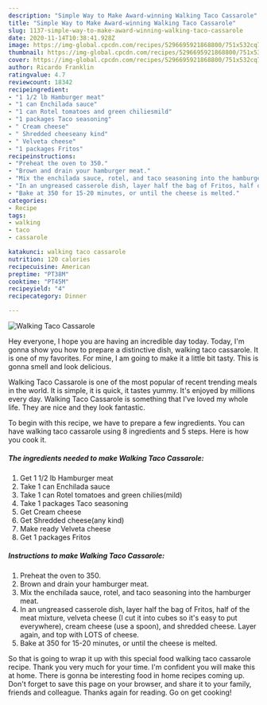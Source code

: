 ```yaml
---
description: "Simple Way to Make Award-winning Walking Taco Cassarole"
title: "Simple Way to Make Award-winning Walking Taco Cassarole"
slug: 1137-simple-way-to-make-award-winning-walking-taco-cassarole
date: 2020-11-14T10:38:41.928Z
image: https://img-global.cpcdn.com/recipes/5296695921868800/751x532cq70/walking-taco-cassarole-recipe-main-photo.jpg
thumbnail: https://img-global.cpcdn.com/recipes/5296695921868800/751x532cq70/walking-taco-cassarole-recipe-main-photo.jpg
cover: https://img-global.cpcdn.com/recipes/5296695921868800/751x532cq70/walking-taco-cassarole-recipe-main-photo.jpg
author: Ricardo Franklin
ratingvalue: 4.7
reviewcount: 18342
recipeingredient:
- "1 1/2 lb Hamburger meat"
- "1 can Enchilada sauce"
- "1 can Rotel tomatoes and green chiliesmild"
- "1 packages Taco seasoning"
- " Cream cheese"
- " Shredded cheeseany kind"
- " Velveta cheese"
- "1 packages Fritos"
recipeinstructions:
- "Preheat the oven to 350."
- "Brown and drain your hamburger meat."
- "Mix the enchilada sauce, rotel, and taco seasoning into the hamburger meat."
- "In an ungreased casserole dish, layer half the bag of Fritos, half of the meat mixture, velveta cheese (I cut it into cubes so it&#39;s easy to put everywhere), cream cheese (use a spoon), and shredded cheese. Layer again, and top with LOTS of cheese."
- "Bake at 350 for 15-20 minutes, or until the cheese is melted."
categories:
- Recipe
tags:
- walking
- taco
- cassarole

katakunci: walking taco cassarole 
nutrition: 120 calories
recipecuisine: American
preptime: "PT38M"
cooktime: "PT45M"
recipeyield: "4"
recipecategory: Dinner

---
```



![Walking Taco Cassarole](https://img-global.cpcdn.com/recipes/5296695921868800/751x532cq70/walking-taco-cassarole-recipe-main-photo.jpg)

Hey everyone, I hope you are having an incredible day today. Today, I'm gonna show you how to prepare a distinctive dish, walking taco cassarole. It is one of my favorites. For mine, I am going to make it a little bit tasty. This is gonna smell and look delicious.



Walking Taco Cassarole is one of the most popular of recent trending meals in the world. It is simple, it is quick, it tastes yummy. It's enjoyed by millions every day. Walking Taco Cassarole is something that I've loved my whole life. They are nice and they look fantastic.


To begin with this recipe, we have to prepare a few ingredients. You can have walking taco cassarole using 8 ingredients and 5 steps. Here is how you cook it.

<!--inarticleads1-->

##### The ingredients needed to make Walking Taco Cassarole:

1. Get 1 1/2 lb Hamburger meat
1. Take 1 can Enchilada sauce
1. Take 1 can Rotel tomatoes and green chilies(mild)
1. Take 1 packages Taco seasoning
1. Get  Cream cheese
1. Get  Shredded cheese(any kind)
1. Make ready  Velveta cheese
1. Get 1 packages Fritos




<!--inarticleads2-->

##### Instructions to make Walking Taco Cassarole:

1. Preheat the oven to 350.
1. Brown and drain your hamburger meat.
1. Mix the enchilada sauce, rotel, and taco seasoning into the hamburger meat.
1. In an ungreased casserole dish, layer half the bag of Fritos, half of the meat mixture, velveta cheese (I cut it into cubes so it&#39;s easy to put everywhere), cream cheese (use a spoon), and shredded cheese. Layer again, and top with LOTS of cheese.
1. Bake at 350 for 15-20 minutes, or until the cheese is melted.




So that is going to wrap it up with this special food walking taco cassarole recipe. Thank you very much for your time. I'm confident you will make this at home. There is gonna be interesting food in home recipes coming up. Don't forget to save this page on your browser, and share it to your family, friends and colleague. Thanks again for reading. Go on get cooking!
